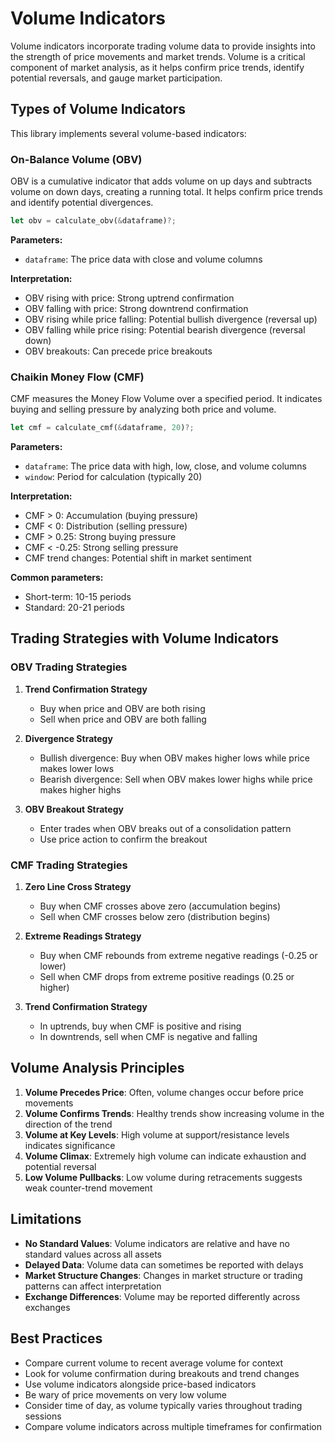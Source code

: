 # Volume Indicators

Volume indicators incorporate trading volume data to provide insights into the strength of price movements and market trends. Volume is a critical component of market analysis, as it helps confirm price trends, identify potential reversals, and gauge market participation.

## Types of Volume Indicators

This library implements several volume-based indicators:

### On-Balance Volume (OBV)

OBV is a cumulative indicator that adds volume on up days and subtracts volume on down days, creating a running total. It helps confirm price trends and identify potential divergences.

```rust
let obv = calculate_obv(&dataframe)?;
```

**Parameters:**
- `dataframe`: The price data with close and volume columns

**Interpretation:**
- OBV rising with price: Strong uptrend confirmation
- OBV falling with price: Strong downtrend confirmation
- OBV rising while price falling: Potential bullish divergence (reversal up)
- OBV falling while price rising: Potential bearish divergence (reversal down)
- OBV breakouts: Can precede price breakouts

### Chaikin Money Flow (CMF)

CMF measures the Money Flow Volume over a specified period. It indicates buying and selling pressure by analyzing both price and volume.

```rust
let cmf = calculate_cmf(&dataframe, 20)?;
```

**Parameters:**
- `dataframe`: The price data with high, low, close, and volume columns
- `window`: Period for calculation (typically 20)

**Interpretation:**
- CMF > 0: Accumulation (buying pressure)
- CMF < 0: Distribution (selling pressure)
- CMF > 0.25: Strong buying pressure
- CMF < -0.25: Strong selling pressure
- CMF trend changes: Potential shift in market sentiment

**Common parameters:**
- Short-term: 10-15 periods
- Standard: 20-21 periods

## Trading Strategies with Volume Indicators

### OBV Trading Strategies

1. **Trend Confirmation Strategy**
   - Buy when price and OBV are both rising
   - Sell when price and OBV are both falling

2. **Divergence Strategy**
   - Bullish divergence: Buy when OBV makes higher lows while price makes lower lows
   - Bearish divergence: Sell when OBV makes lower highs while price makes higher highs

3. **OBV Breakout Strategy**
   - Enter trades when OBV breaks out of a consolidation pattern
   - Use price action to confirm the breakout

### CMF Trading Strategies

1. **Zero Line Cross Strategy**
   - Buy when CMF crosses above zero (accumulation begins)
   - Sell when CMF crosses below zero (distribution begins)

2. **Extreme Readings Strategy**
   - Buy when CMF rebounds from extreme negative readings (-0.25 or lower)
   - Sell when CMF drops from extreme positive readings (0.25 or higher)

3. **Trend Confirmation Strategy**
   - In uptrends, buy when CMF is positive and rising
   - In downtrends, sell when CMF is negative and falling

## Volume Analysis Principles

1. **Volume Precedes Price**: Often, volume changes occur before price movements
2. **Volume Confirms Trends**: Healthy trends show increasing volume in the direction of the trend
3. **Volume at Key Levels**: High volume at support/resistance levels indicates significance
4. **Volume Climax**: Extremely high volume can indicate exhaustion and potential reversal
5. **Low Volume Pullbacks**: Low volume during retracements suggests weak counter-trend movement

## Limitations

- **No Standard Values**: Volume indicators are relative and have no standard values across all assets
- **Delayed Data**: Volume data can sometimes be reported with delays
- **Market Structure Changes**: Changes in market structure or trading patterns can affect interpretation
- **Exchange Differences**: Volume may be reported differently across exchanges

## Best Practices

- Compare current volume to recent average volume for context
- Look for volume confirmation during breakouts and trend changes
- Use volume indicators alongside price-based indicators
- Be wary of price movements on very low volume
- Consider time of day, as volume typically varies throughout trading sessions
- Compare volume indicators across multiple timeframes for confirmation 